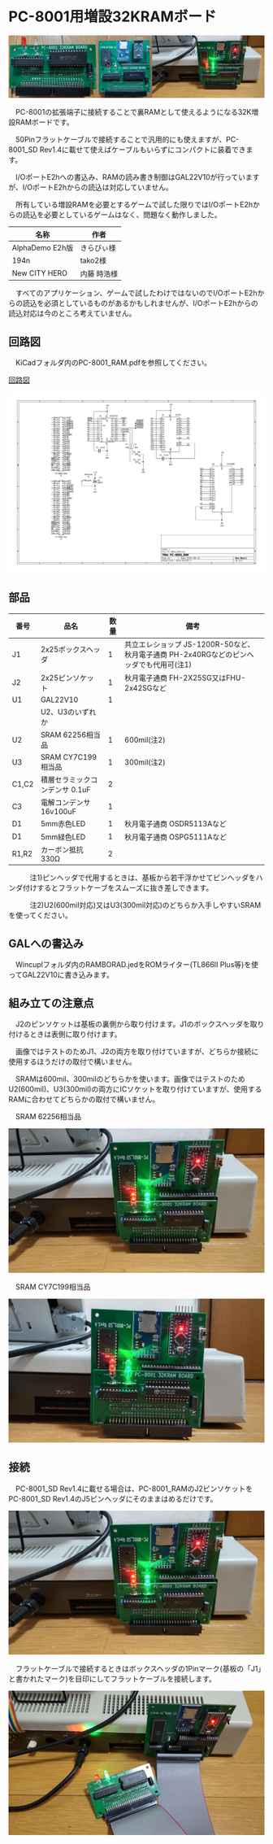 # PC-8001用増設32KRAMボード

![PC-8001_RAM](https://github.com/yanataka60/PC-8001_RAM/blob/main/jpeg/TITLE.jpg)

　PC-8001の拡張端子に接続することで裏RAMとして使えるようになる32K増設RAMボードです。

　50Pinフラットケーブルで接続することで汎用的にも使えますが、PC-8001_SD Rev1.4に載せて使えばケーブルもいらずにコンパクトに装着できます。

　I/OポートE2hへの書込み、RAMの読み書き制御はGAL22V10が行っていますが、I/OポートE2hからの読込は対応していません。

　所有している増設RAMを必要とするゲームで試した限りではI/OポートE2hからの読込を必要としているゲームはなく、問題なく動作しました。

|名称|作者|
| ------------ | ------------ |
|AlphaDemo E2h版|きらびぃ様|
|194n|tako2様|
|New CITY HERO|内藤 時浩様|

　すべてのアプリケーション、ゲームで試したわけではないのでI/OポートE2hからの読込を必須としているものがあるかもしれませんが、I/OポートE2hからの読込対応は今のところ考えていません。

## 回路図
　KiCadフォルダ内のPC-8001_RAM.pdfを参照してください。

[回路図](https://github.com/yanataka60/PC-8001_RAM/blob/main/Kicad/PC-8001_RAM.pdf)

![PC-8001_RAM](https://github.com/yanataka60/PC-8001_RAM/blob/main/Kicad/PC-8001_RAM_1.jpg)

## 部品
|番号|品名|数量|備考|
| ------------ | ------------ | ------------ | ------------ |
|J1|2x25ボックスヘッダ|1|共立エレショップ JS-1200R-50など、秋月電子通商 PH-2x40RGなどのピンヘッダでも代用可(注1)|
|J2|2x25ピンソケット|1|秋月電子通商 FH-2X25SG又はFHU-2x42SGなど|
|U1|GAL22V10|1||
||U2、U3のいずれか|||
|U2|SRAM 62256相当品|1|600mil(注2)|
|U3|SRAM CY7C199相当品|1|300mil(注2)|
|C1,C2|積層セラミックコンデンサ 0.1uF|2||
|C3|電解コンデンサ 16v100uF|1||
|D1|5mm赤色LED|1|秋月電子通商 OSDR5113Aなど|
|D1|5mm緑色LED|1|秋月電子通商 OSPG5111Aなど|
|R1,R2|カーボン抵抗 330Ω|2||

　　　注1)ピンヘッダで代用するときは、基板から若干浮かせてピンヘッダをハンダ付けするとフラットケーブをスムーズに抜き差しできます。

　　　注2)U2(600mil対応)又はU3(300mil対応)のどちらか入手しやすいSRAMを使ってください。

## GALへの書込み
　Wincuplフォルダ内のRAMBORAD.jedをROMライター(TL866II Plus等)を使ってGAL22V10に書き込みます。

## 組み立ての注意点
　J2のピンソケットは基板の裏側から取り付けます。J1のボックスヘッダを取り付けるときは表側に取り付けます。

　画像ではテストのためJ1、J2の両方を取り付けていますが、どちらか接続に使用するほうだけの取付で構いません。

　SRAMは600mil、300milのどちらかを使います。画像ではテストのためU2(600mil)、U3(300mil)の両方にICソケットを取り付けていますが、使用するRAMに合わせてどちらかの取付で構いません。

　SRAM 62256相当品

![62256](https://github.com/yanataka60/PC-8001_RAM/blob/main/jpeg/PC-8001RAM(3).JPG)

　SRAM CY7C199相当品

![CY7C199](https://github.com/yanataka60/PC-8001_RAM/blob/main/jpeg/CY7C199.JPG)

## 接続
　PC-8001_SD Rev1.4に載せる場合は、PC-8001_RAMのJ2ピンソケットをPC-8001_SD Rev1.4のJ5ピンヘッダにそのままはめるだけです。

![Rev1.4](https://github.com/yanataka60/PC-8001_RAM/blob/main/jpeg/PC-8001RAM(3).JPG)

　フラットケーブルで接続するときはボックスヘッダの1Pinマーク(基板の「J1」と書かれたマーク)を目印にしてフラットケーブルを接続します。

![フラットケーブル](https://github.com/yanataka60/PC-8001_RAM/blob/main/jpeg/FLAT%20CABLE.JPG)
